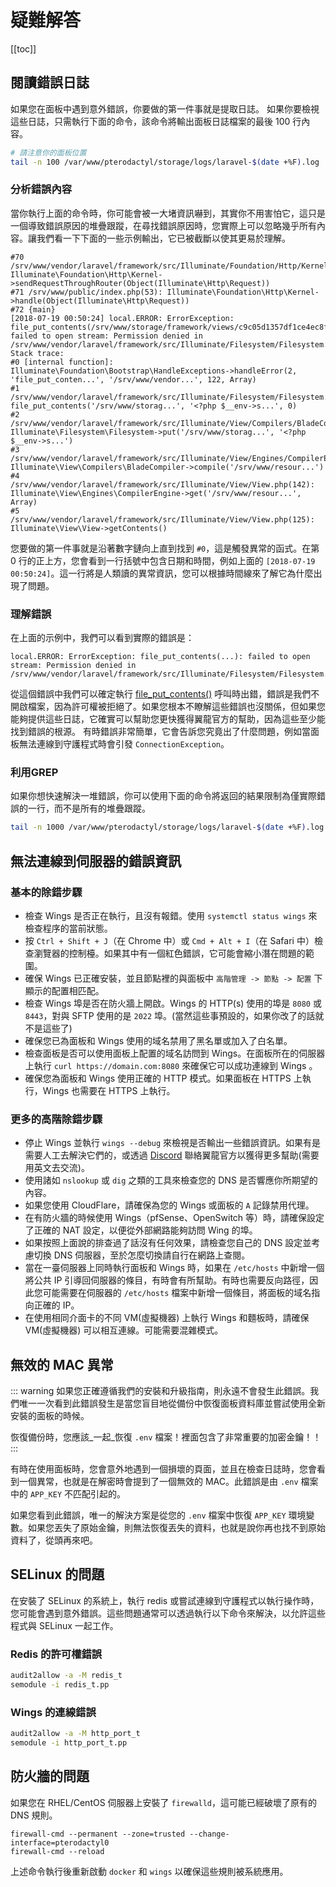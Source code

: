 # 疑難解答

[[toc]]

## 閱讀錯誤日誌
如果您在面板中遇到意外錯誤，你要做的第一件事就是提取日誌。
如果你要檢視這些日誌，只需執行下面的命令，該命令將輸出面板日誌檔案的最後 100 行內容。

``` bash
# 請注意你的面板位置
tail -n 100 /var/www/pterodactyl/storage/logs/laravel-$(date +%F).log
```

### 分析錯誤內容
當你執行上面的命令時，你可能會被一大堵資訊嚇到，其實你不用害怕它，這只是一個導致錯誤原因的堆疊跟蹤，在尋找錯誤原因時，您實際上可以忽略幾乎所有內容。讓我們看一下下面的一些示例輸出，它已被截斷以使其更易於理解。

```
#70 /srv/www/vendor/laravel/framework/src/Illuminate/Foundation/Http/Kernel.php(116): Illuminate\Foundation\Http\Kernel->sendRequestThroughRouter(Object(Illuminate\Http\Request))
#71 /srv/www/public/index.php(53): Illuminate\Foundation\Http\Kernel->handle(Object(Illuminate\Http\Request))
#72 {main}
[2018-07-19 00:50:24] local.ERROR: ErrorException: file_put_contents(/srv/www/storage/framework/views/c9c05d1357df1ce4ec8fc5df78c16c493b0d4f48.php): failed to open stream: Permission denied in /srv/www/vendor/laravel/framework/src/Illuminate/Filesystem/Filesystem.php:122
Stack trace:
#0 [internal function]: Illuminate\Foundation\Bootstrap\HandleExceptions->handleError(2, 'file_put_conten...', '/srv/www/vendor...', 122, Array)
#1 /srv/www/vendor/laravel/framework/src/Illuminate/Filesystem/Filesystem.php(122): file_put_contents('/srv/www/storag...', '<?php $__env->s...', 0)
#2 /srv/www/vendor/laravel/framework/src/Illuminate/View/Compilers/BladeCompiler.php(122): Illuminate\Filesystem\Filesystem->put('/srv/www/storag...', '<?php $__env->s...')
#3 /srv/www/vendor/laravel/framework/src/Illuminate/View/Engines/CompilerEngine.php(51): Illuminate\View\Compilers\BladeCompiler->compile('/srv/www/resour...')
#4 /srv/www/vendor/laravel/framework/src/Illuminate/View/View.php(142): Illuminate\View\Engines\CompilerEngine->get('/srv/www/resour...', Array)
#5 /srv/www/vendor/laravel/framework/src/Illuminate/View/View.php(125): Illuminate\View\View->getContents()
```

您要做的第一件事就是沿著數字鏈向上直到找到 `#0`，這是觸發異常的函式。在第 0 行的正上方，您會看到一行括號中包含日期和時間，例如上面的 `[2018-07-19 00:50:24]`。這一行將是人類讀的異常資訊，您可以根據時間線來了解它為什麼出現了問題。

### 理解錯誤
在上面的示例中，我們可以看到實際的錯誤是：

```
local.ERROR: ErrorException: file_put_contents(...): failed to open stream: Permission denied in /srv/www/vendor/laravel/framework/src/Illuminate/Filesystem/Filesystem.php:122
```

從這個錯誤中我們可以確定執行 [file_put_contents()](http://php.net/manual/en/function.file-put-contents.php) 呼叫時出錯，錯誤是我們不開啟檔案，因為許可權被拒絕了。如果您根本不瞭解這些錯誤也沒關係，但如果您能夠提供這些日誌，它確實可以幫助您更快獲得翼龍官方的幫助，因為這些至少能找到錯誤的根源。
有時錯誤非常簡單，它會告訴您究竟出了什麼問題，例如當面板無法連線到守護程式時會引發 `ConnectionException`。

### 利用GREP
如果你想快速解決一堆錯誤，你可以使用下面的命令將返回的結果限制為僅實際錯誤的一行，而不是所有的堆疊跟蹤。

``` bash
tail -n 1000 /var/www/pterodactyl/storage/logs/laravel-$(date +%F).log | grep "\[$(date +%Y)"
```

## 無法連線到伺服器的錯誤資訊
### 基本的除錯步驟
* 檢查 Wings 是否正在執行，且沒有報錯。使用 `systemctl status wings` 來檢查程序的當前狀態。
* 按 `Ctrl + Shift + J`（在 Chrome 中）或 `Cmd + Alt + I`（在 Safari 中）檢查瀏覽器的控制檯。如果其中有一個紅色錯誤，它可能會縮小潛在問題的範圍。
* 確保 Wings 已正確安裝，並且節點裡的與面板中 `高階管理 -> 節點 -> 配置` 下顯示的配置相匹配。
* 檢查 Wings 埠是否在防火牆上開啟。Wings 的 HTTP(s) 使用的埠是 `8080` 或 `8443`，對與 SFTP 使用的是 `2022` 埠。(當然這些事預設的，如果你改了的話就不是這些了)
* 確保您已為面板和 Wings 使用的域名禁用了黑名單或加入了白名單。
* 檢查面板是否可以使用面板上配置的域名訪問到 Wings。在面板所在的伺服器上執行 `curl https://domain.com:8080` 來確保它可以成功連線到 Wings 。
* 確保您為面板和 Wings 使用正確的 HTTP 模式。如果面板在 HTTPS 上執行，Wings 也需要在 HTTPS 上執行。

### 更多的高階除錯步驟
* 停止 Wings 並執行 `wings --debug` 來檢視是否輸出一些錯誤資訊。如果有是需要人工去解決它們的，或透過 [Discord](https://discord.gg/pterodactyl) 聯絡翼龍官方以獲得更多幫助(需要用英文去交流)。
* 使用諸如 `nslookup` 或 `dig` 之類的工具來檢查您的 DNS 是否響應你所期望的內容。
* 如果您使用 CloudFlare，請確保為您的 Wings 或面板的 `A` 記錄禁用代理。
* 在有防火牆的時候使用 Wings（pfSense、OpenSwitch 等）時，請確保設定了正確的 NAT 設定，以便從外部網路能夠訪問 Wing 的埠。
* 如果按照上面說的排查過了話沒有任何效果，請檢查您自己的 DNS 設定並考慮切換 DNS 伺服器，至於怎麼切換請自行在網路上查閱。
* 當在一臺伺服器上同時執行面板和 Wings 時，如果在 `/etc/hosts` 中新增一個將公共 IP 引導回伺服器的條目，有時會有所幫助。有時也需要反向路徑，因此您可能需要在伺服器的 `/etc/hosts` 檔案中新增一個條目，將面板的域名指向正確的 IP。
* 在使用相同介面卡的不同 VM(虛擬機器) 上執行 Wings 和麵板時，請確保 VM(虛擬機器) 可以相互連線。可能需要混雜模式。

## 無效的 MAC 異常
::: warning
如果您正確遵循我們的安裝和升級指南，則永遠不會發生此錯誤。我們唯一一次看到此錯誤發生是當您盲目地從備份中恢復面板資料庫並嘗試使用全新安裝的面板的時候。

恢復備份時，您應該_一起_恢復 `.env` 檔案！裡面包含了非常重要的加密金鑰！！
:::

有時在使用面板時，您會意外地遇到一個損壞的頁面，並且在檢查日誌時，您會看到一個異常，也就是在解密時會提到了一個無效的 MAC。此錯誤是由 `.env` 檔案中的 `APP_KEY` 不匹配引起的。

如果您看到此錯誤，唯一的解決方案是從您的 `.env` 檔案中恢復 `APP_KEY` 環境變數。如果您丟失了原始金鑰，則無法恢復丟失的資料，也就是說你再也找不到原始資料了，從頭再來吧。

## SELinux 的問題
在安裝了 SELinux 的系統上，執行 redis 或嘗試連線到守護程式以執行操作時，您可能會遇到意外錯誤。這些問題通常可以透過執行以下命令來解決，以允許這些程式與 SELinux 一起工作。
 
### Redis 的許可權錯誤
``` bash
audit2allow -a -M redis_t
semodule -i redis_t.pp
```

### Wings 的連線錯誤
``` bash
audit2allow -a -M http_port_t
semodule -i http_port_t.pp
```

## 防火牆的問題
如果您在 RHEL/CentOS 伺服器上安裝了 `firewalld`，這可能已經破壞了原有的 DNS 規則。

```
firewall-cmd --permanent --zone=trusted --change-interface=pterodactyl0
firewall-cmd --reload
```

上述命令執行後重新啟動 `docker` 和 `wings` 以確保這些規則被系統應用。
